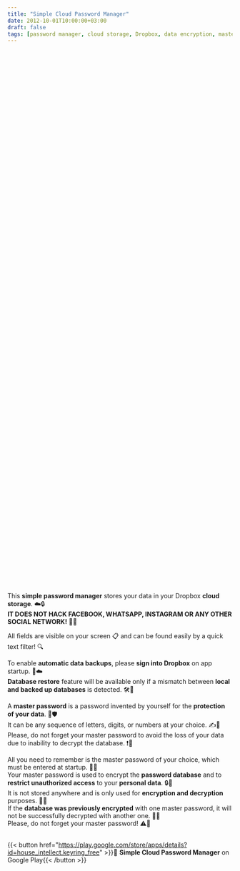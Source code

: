 ```yaml
---
title: "Simple Cloud Password Manager"
date: 2012-10-01T10:00:00+03:00
draft: false
tags: [password manager, cloud storage, Dropbox, data encryption, master password, automatic backups, database restore, personal data protection]
---
```


<script src="/photo.js" async></script> 
<div id="laptop" style="height: 600px; width:100%" class="pa-carousel-widget" 
  data-link="https://photos.app.goo.gl/aPG7MyiDnP7Hbffy6"
  data-title=""
  data-description="Business logic of Simple Cloud Password Manager Android app"
  data-background-color="#232427">
    <object data="https://lh3.googleusercontent.com/pw/AP1GczMaApWCZbCS3qKcFqHG8gpBUfvMgdhKq1q0p8v0WlK_8h7FhfSG9QB465EPyM8Q6Le0lYWoUoLI4Rr6Z9cXHV3kYDZxZyDtrs_rfsZ2dKJ9HyuDI8LAklrTBcM59uHnfbqLSNkkEjjKhvjGdJiQWAWQ4A=w1200-h900-s-no-gm?authuser=0"></object>
    <object data="https://lh3.googleusercontent.com/pw/AP1GczMki8Aa-UkG3M3Qcz05u3yg9Nbp5i9z9EupAG3cZgqNrslDLx0y6YwJU9TqgWV9WnmKZd541GZohfDAnGyL-PgdKL2mYCoAXqPVxcFBzKUGoS2g9dEaagm_KQQLwKnZB0mVtbkyhvgRh6FdDQB6YWYoLQ=w1200-h900-s-no-gm?authuser=0"></object>
    <object data="https://lh3.googleusercontent.com/pw/AP1GczMixlZMr8SibsSTzyRSweCodijSRIvikFiXIq1h0kV8sn67hziXN74UDK2_8SsTU8ViAPyl9vLRxSu5F6MKpMc5LRVAyU_cMKedKBX_xFTn34ZFXF95LOuzfTgtnDyYsfgx7OutXQM9nVKjUr5-6e6NcA=w1200-h900-s-no-gm?authuser=0"></object>
    <object data="https://lh3.googleusercontent.com/pw/AP1GczO8zVCmKqS6y2G_r2vo7xlAhuNQfujaP3aXb8hccsX763GEX-5A9WnfnDJCSc0REOKov4QETJyxDGrG1bHyXMHzBAGCQKV20OauQvHVL2lBI2JFkRKzdNqNoqzA_rVo7Z_V3BhHkAqF7pgvkcWbka4SLw=w1200-h900-s-no-gm?authuser=0"></object>
</div>
<script src="/photo.js" async></script> 
<div id="mobile" style="height: 600px; width:100%" class="pa-carousel-widget" 
  data-link="https://photos.app.goo.gl/aPG7MyiDnP7Hbffy6"
  data-title=""
  data-description="Business logic of Simple Cloud Password Manager Android app"
  data-background-color="#232427">
    <object data="https://lh3.googleusercontent.com/pw/AP1GczOkxTPsbqyMHsWUbGXB9_FEUKLOWzuWSJdFlWFl6a7ZAcoVbNC3nrvbyqomY942obHMykdeqPFU_SUnLBelSrUnpxMEMNHcjMJrCChuWHqv3npMrNnLhNFCwpcfcUnxDWIISBo5h8j4ZD6PRHGdoa5Dng=w893-h1700-s-no-gm?authuser=0"></object>
    <object data="https://lh3.googleusercontent.com/pw/AP1GczPJR6H7s193RQdpaUK95rRPbF3J5IHCOzFkpYN3ZrzFHDnEkLxarwRMuNDnMhz2VeAUk_8bB8Qf-nvyXW8eifLXG6qlLJeae7mFitRqKzBx-J4ismxkyJb0U6EGSz9C78mjckCI4Vw4FpTYCOZMbDJzhg=w893-h1700-s-no-gm?authuser=0"></object>
    <object data="https://lh3.googleusercontent.com/pw/AP1GczPqvyhNxWbe7rHKlt_By2P7FGY2272ijYJzzDM4cElNuBaznAHD-IG45fwDVVTr0FInIIgZElQPlVYpWEXUiE0uoCYV_oQiowizAkWGRFJuZiH6xld1If6RgQcmN7y8RqoPMc7TQPVICRcYuyN_w4JlZQ=w893-h1700-s-no-gm?authuser=0"></object>
    <object data="https://lh3.googleusercontent.com/pw/AP1GczPk-ZxEda_cX6Tx7W1HG2at0zDAH9aL520nSI8Fz_MvtAkz63_T4CROd7YMJze0ekus5Y5FLeG4SvnEVvvqzuVj-y8grmaPweAoBSiASoMkPXiF5moGpoPeD-xkHW1qkn4cmR7w8SRHGgfcfzhhlpbfAQ=w893-h1700-s-no-gm?authuser=0"></object>
</div>

This **simple password manager** stores your data in your Dropbox **cloud storage**. ☁️🔒  
**IT DOES NOT HACK FACEBOOK, WHATSAPP, INSTAGRAM OR ANY OTHER SOCIAL NETWORK!** 🚫📱  

All fields are visible on your screen 📋 and can be found easily by a quick text filter! 🔍  

To enable **automatic data backups**, please **sign into Dropbox** on app startup. 🔄☁️  
**Database restore** feature will be available only if a mismatch between **local and backed up databases** is detected. 🛠️📂  

A **master password** is a password invented by yourself for the **protection of your data**. 🔑🛡️  
It can be any sequence of letters, digits, or numbers at your choice. ✍️🔢  
Please, do not forget your master password to avoid the loss of your data due to inability to decrypt the database. ❗💾  

All you need to remember is the master password of your choice, which must be entered at startup. 🧠🔑  
Your master password is used to encrypt the **password database** and to **restrict unauthorized access** to your **personal data**. 🔒👤  
It is not stored anywhere and is only used for **encryption and decryption** purposes. 🔐🔄  
If the **database was previously encrypted** with one master password, it will not be successfully decrypted with another one. 🚫🔑  
Please, do not forget your master password! ⚠️🧠  

<br/>{{< button href="https://play.google.com/store/apps/details?id=house_intellect.keyring_free"  >}}📲 <b>Simple Cloud Password Manager</b> on Google Play{{< /button >}}

